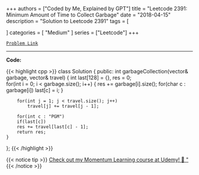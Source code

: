 
+++
authors = ["Coded by Me, Explained by GPT"]
title = "Leetcode 2391: Minimum Amount of Time to Collect Garbage"
date = "2018-04-15"
description = "Solution to Leetcode 2391"
tags = [
    
]
categories = [
    "Medium"
]
series = ["Leetcode"]
+++



[`Problem Link`](https://leetcode.com/problems/minimum-amount-of-time-to-collect-garbage/description/)

---

**Code:**

{{< highlight cpp >}}
class Solution {
public:
    int garbageCollection(vector<string>& garbage, vector<int>& travel) {
        int last[128] = {}, res = 0;        
        for(int i = 0; i < garbage.size(); i++) {
            res += garbage[i].size();
            for(char c : garbage[i])
                last[c] = i;
        }

        for(int j = 1; j < travel.size(); j++)
            travel[j] += travel[j - 1];
        
        for(int c : "PGM")
        if(last[c])
        res += travel[last[c] - 1];
        return res;
    }
};
{{< /highlight >}}



{{< notice tip >}}
[Check out my Momentum Learning course at Udemy! 🚀 "](https://www.udemy.com/course/blind-75-the-data-structures-and-algorithms-essentials/)
{{< /notice >}}


